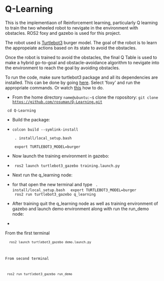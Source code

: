 # Q-Learning

This is the implementiaon of Reinforcement learning, particularly Q learning to train the two wheeled robot to nevigate in the environment with obstacles.
ROS2 foxy and gazebo is used for this project.

The robot used is [Turtlebot3](https://github.com/ROBOTIS-GIT/turtlebot3) burger model. The goal of the robot is to learn the appropeiate actions based on its state to avoid the obstacles.

Once the robot is trained to avoid the obstacles, the final Q Table is used to make a hybrid go-to-goal and obstacle-avoidance algorithm to nevigate into the environment to reach the goal by avoiding obstacles.

To run the code, make sure turtlebot3 package and all its dependencies are installed. This can be done by going [here](https://emanual.robotis.com/docs/en/platform/turtlebot3/quick-start/). Select 'foxy' and run the appropriate commands. Or watch [this](https://www.youtube.com/watch?v=8w3xhG1GPdo) how to do.

* From the home directory <code>name@ubuntu:~$</code> clone the ropository:
<code>git clone https://github.com/rosuman/Q-Learning.git </code>

<code> cd Q-Learning </code>

* Build the package:
* 
  <code>colcon build --symlink-install</code>

  <code> . install/local_setup.bash </code>
  
  <code> export TURTLEBOT3_MODEL=burger </code>

* Now launch the training environment in gazebo:
*  
  <code> ros2 launch turtlebot3_gazebo training.launch.py </code>

* Next run the q_learning node:
* 
    for that open the new terminal and type
  <code> . install/local_setup.bash </code>
  <code> export TURTLEBOT3_MODEL=burger </code>
  <code> ros2 run turtlebot3_gazebo q_learning </code>

* After training quit the q_learning node as well as training environment of gazebo and launch demo environment along with run the run_demo node:
* 
From the first terminal 

  <code> <code> ros2 launch turtlebot3_gazebo demo.launch.py </code>
  
From second terminal
  
  <code> ros2 run turtlebot3_gazebo run_demo </code>
 


